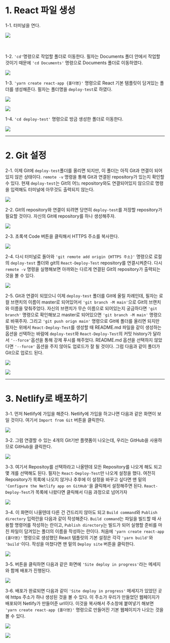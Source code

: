 # 1. React 파일 생성

1-1. 터미널을 연다.

   ![](https://velog.velcdn.com/images/fkstndnjs/post/41a04fca-fe5d-4a2a-b06e-530d404e890d/image.png)
   <br/>
   <br/>
      <br/>


1-2. `'cd'`명령으로 작업할 폴더로 이동한다. 필자는 Documents 폴더 안에서 작업할 것이기 때문에 `'cd Documents'` 명령으로 Documents 폴더로 이동하였다.

   ![](https://velog.velcdn.com/images/fkstndnjs/post/5d5d2cbd-3a38-4d15-b866-ae3e117f9992/image.png)

1-3. `'yarn create react-app {폴더명}'` 명령으로 React 기본 템플릿이 담겨있는 폴더를 생성해준다. 필자는 폴더명을 `deploy-test`로 하였다.

   ![](https://velog.velcdn.com/images/fkstndnjs/post/d5fc2999-6742-4bcc-9bb6-ace55561131c/image.png)

![](https://velog.velcdn.com/images/fkstndnjs/post/0c3651c2-49bc-4d8f-9312-806cb16ae60d/image.png)

1-4. `'cd deploy-test'` 명령으로 방금 생성한 폴더로 이동한다.

   ![](https://velog.velcdn.com/images/fkstndnjs/post/cda8619d-1088-4fbe-8148-ccf97194dc15/image.png)

---

# 2. Git 설정

2-1. 이제 Git에 `deploy-test`폴더를 올리면 되지만, 이 폴더는 아직 Git과 연결이 되어있지 않은 상태이다. `remote -v` 명령을 통해 Git과 연결된 repository가 있는지 확인할 수 있다. 현재 `deploy-test`는 Git의 어느 repository와도 연결되어있지 않으므로 명령을 입력해도 터미널에 아무것도 출력되지 않는다.

   ![](https://velog.velcdn.com/images/fkstndnjs/post/f5562264-95cf-41b1-b9b1-638030278af3/image.png)

2-2. Git의 repository와 연결이 되려면 당연히 `deploy-test`를 저장할 repository가 필요할 것이다. 자신의 Git에 repository를 하나 생성해주자.

   ![](https://velog.velcdn.com/images/fkstndnjs/post/4849df7d-7d90-4809-adef-5c9948d527e7/image.png)

2-3. 초록색 Code 버튼을 클릭해서 HTTPS 주소를 복사한다.

   ![](https://velog.velcdn.com/images/fkstndnjs/post/595b0df3-1edb-43ac-82ac-611ab2c82404/image.png)

2-4. 다시 터미널로 돌아와 `'git remote add origin {HTTPS 주소}'` 명령으로 로컬의 `deploy-test` 폴더와 git의 `React-Deploy-Test` repository를 연결시켜준다. 다시 `remote -v` 명령을 실행해보면 아까와는 다르게 연결된 Git의 repository가 출력되는 것을 볼 수 있다.

   ![](https://velog.velcdn.com/images/fkstndnjs/post/c7ce24b4-adaa-4f91-a8a3-8a7fd4cf3149/image.png)

2-5. Git과 연결이 되었으니 이제 `deploy-test` 폴더를 Git에 올릴 차례인데, 필자는 로컬 브랜치의 이름이 master로 되어있어서 `'git branch -M main'`으로 Git의 브랜치와 이름을 맞춰주었다. 자신의 브랜치가 무슨 이름으로 되어있는지 궁금하다면 `'git branch'` 명령으로 확인해보고 master로 되어있으면 `'git branch -M main'` 명령으로 바꿔주자. 그리고 `'git push orign main'` 명령으로 Git에 폴더를 올리면 되지만 필자는 위에서 `React-Deploy-Test`를 생성할 때 README.md 파일을 같이 생성하는 옵션을 선택하는 바람에 `deploy-test`와 `React-Deploy-Test`의 커밋 history가 달라서 `'--force'`옵션을 통해 강제 푸시를 해주었다. README.md 옵션을 선택하지 않았다면 `'--force'` 옵션을 주지 않아도 업로드가 잘 될 것이다. 그럼 다음과 같이 폴더가 Git으로 업로드 된다.

![](https://velog.velcdn.com/images/fkstndnjs/post/806b0e6c-aaee-43de-9cb9-accd46bdb398/image.png)

![](https://velog.velcdn.com/images/fkstndnjs/post/00defd51-ad2a-4649-b596-aaeb4c7cd7d2/image.png)

---

# 3. Netlify로 배포하기

3-1. 먼저 Netlify에 가입을 해준다. Netlify에 가입을 하고나면 다음과 같은 화면이 보일 것이다. 여기서 `Import from Git` 버튼을 클릭한다.

   ![](https://velog.velcdn.com/images/fkstndnjs/post/ca10c980-141f-4327-bdbf-72a59b36e5a8/image.png)

3-2. 그럼 연결할 수 있는 4개의 Git기반 플랫폼이 나오는데, 우리는 GitHub을 사용하므로 GitHub을 클릭한다.

   ![](https://velog.velcdn.com/images/fkstndnjs/post/f580de15-c623-45cb-b0c2-01ce1217dbb3/image.png)

3-3. 여기서 Repositoy를 선택하라고 나올텐데 모든 Repository를 나오게 해도 되고 몇 개를 선택해도 된다. 필자는 `React-Deploy-Test`만 나오게 설정을 했다. 여전히 Repository가 목록에 나오지 않거나 추후에 이 설정을 바꾸고 싶다면 맨 밑의 `'Configure the Netlify app on GitHub'`을 클릭해서 설정해주면 된다. `React-Deploy-Test`가 목록에 나왔다면 클릭해서 다음 과정으로 넘어가자

   ![](https://velog.velcdn.com/images/fkstndnjs/post/56e4f8b4-c8b5-4da5-97e3-220a24c17e74/image.png)

3-4. 이 화면이 나올텐데 다른 건 건드리지 않아도 되고 `Build command`와 `Publish directory` 입력란을 다음과 같이 작성해준다. `Build command`는 파일을 빌드할 때 사용할 명령어를 작성하는 란이고, `Publish directory`는 빌드가 되어 실행할 준비를 마친 파일이 담겨있는 폴더의 이름을 작성하는 란이다. 처음에 `'yarn create react-app {폴더명}'` 명령으로 생성했던 React 템플릿의 기본 설정은 각각 `'yarn build'`와 `'build'`이다. 작성을 마쳤다면 맨 밑의 `Deploy site` 버튼을 클릭한다.

   ![](https://velog.velcdn.com/images/fkstndnjs/post/19132e67-db79-49d0-b541-c93f1f5d143e/image.png)

3-5. 버튼을 클릭하면 다음과 같은 화면에 `'Site deploy in progress'`라는 메세지와 함께 배포가 진행된다.

   ![](https://velog.velcdn.com/images/fkstndnjs/post/f8584cb0-0a7b-4492-ac94-93809d5fc2eb/image.png)

3-6. 배포가 완료되면 다음과 같이 `'Site deploy in progress'` 메세지가 있었던 곳에 https 주소가 하나 생성된 것을 볼 수 있다. 이 주소가 우리가 만들었던 웹페이지가 배포되어 Netlify가 만들어준 url이다. 이것을 복사해서 주소창에 붙여넣기 해보면 `'yarn create react-app {폴더명}'` 명령으로 만들어진 기본 웹페이지가 나오는 것을 볼 수 있다.

   ![](https://velog.velcdn.com/images/fkstndnjs/post/55ae9768-7c0b-4a27-b23d-6e7734ad60da/image.png)

![](https://velog.velcdn.com/images/fkstndnjs/post/e83a497f-a1f5-4b4d-b599-7b9e70402c6c/image.png)
